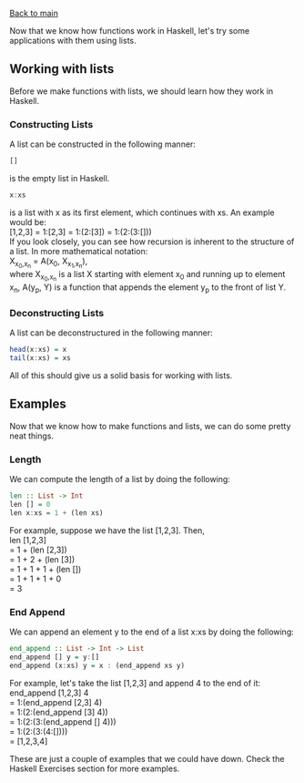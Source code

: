 [Back to main](https://jd-anabi.github.io/functional-programming/)  

Now that we know how functions work in Haskell, let's try some applications with them using lists.  

## Working with lists
Before we make functions with lists, we should learn how they work in Haskell.  
### Constructing Lists
A list can be constructed in the following manner:
```Haskell
[]
```
is the empty list in Haskell.
```Haskell
x:xs
```
is a list with x as its first element, which continues with xs. An example would be:  
[1,2,3] = 1:[2,3] = 1:(2:[3]) = 1:(2:(3:[]))  
If you look closely, you can see how recursion is inherent to the structure of a list. 
In more mathematical notation:  
X<sub>x<sub>0</sub>,x<sub>n</sub></sub> = A(x<sub>0</sub>, X<sub>x<sub>1</sub>,x<sub>n</sub></sub>),  
where 
X<sub>x<sub>0</sub>,x<sub>n</sub></sub> is a list X starting with element x<sub>0</sub> and 
running up to element x<sub>n</sub>, A(y<sub>p</sub>, Y) is a function that appends the element y<sub>p</sub> to the front of list Y.  
### Deconstructing Lists
A list can be deconstructured in the following manner:
```Haskell
head(x:xs) = x
tail(x:xs) = xs
```
All of this should give us a solid basis for working with lists.

## Examples
Now that we know how to make functions and lists, we can do some pretty neat things.
### Length
We can compute the length of a list by doing the following:
```Haskell
len :: List -> Int
len [] = 0
len x:xs = 1 + (len xs)
```
For example, suppose we have the list [1,2,3]. Then,  
len [1,2,3]  
= 1 + (len [2,3])  
= 1 + 2 + (len [3])  
= 1 + 1 + 1 + (len [])  
= 1 + 1 + 1 + 0  
= 3  
### End Append
We can append an element y to the end of a list x:xs by doing the following:
```Haskell
end_append :: List -> Int -> List
end_append [] y = y:[]
end_append (x:xs) y = x : (end_append xs y)
```
For example, let's take the list [1,2,3] and append 4 to the end of it:  
end_append [1,2,3] 4  
= 1:(end_append [2,3] 4)  
= 1:(2:(end_append [3] 4))  
= 1:(2:(3:(end_append [] 4)))  
= 1:(2:(3:(4:[])))  
= [1,2,3,4]  

These are just a couple of examples that we could have down. Check the Haskell Exercises section for more examples.
